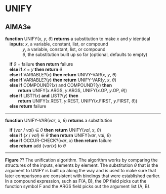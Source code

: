 # UNIFY

## AIMA3e
__function__ UNIFY(_x_, _y_, _&theta;_) __returns__ a substitution to make _x_ and _y_ identical  
&emsp;__inputs__: _x_, a variable, constant, list, or compound  
&emsp;&emsp;&emsp;&emsp;_y_, a variable, constant, list, or compound  
&emsp;&emsp;&emsp;&emsp;_&theta;_, the substitution built up so far (optional, defaults to empty)  

&emsp;__if__ _&theta;_ = failure __then return__ failure  
&emsp;__else if__ _x_ = _y_ __then return__ _&theta;_  
&emsp;__else if__ VARIABLE?(_x_) __then return__ UNIVY-VAR(_x_, _y_, _&theta;_)  
&emsp;__else if__ VARIABLE?(_y_) __then return__ UNIFY-VAR(_y_, _x_, _&theta;_)  
&emsp;__else if__ COMPOUND?(_x_) and COMPOUND?(_y_) __then__  
&emsp;&emsp;&emsp;__return__ UNIFY(_x_.ARGS, _y_.ARGS, UNIFY(_x_.OP, _y_.OP, _&theta;_))  
&emsp;__else if__ LIST?(_x_) __and__ LIST?(_y_) __then__  
&emsp;&emsp;&emsp;__return__ UNIFY(_x_.REST, _y_.REST, UNIFY(_x_.FIRST, _y_.FIRST, _&theta;_))  
&emsp;__else return__ failure

---
__function__ UNIFY-VAR(_var_, _x_, _&theta;_) __returns__ a substitution

&emsp;__if__ {_var_ / _val_} &isin; _&theta;_ __then return__ UNIFY(_val_, _x_, _&theta;_)  
&emsp;__else if__ {_x_ / _val_} &isin; _&theta;_ __then return__ UNIFY(_var_, _val_, _&theta;_)  
&emsp;__else if__ OCCUR-CHECK?(_var_, _x_) __then return__ failure  
&emsp;__else return__ add {_var_/_x_} to _&theta;_

---
__Figure__ ?? The unification algorithm. The algorithm works by comparing the structures of the inputs, elements by element. The substitution _&theta;_ that is the argument to UNIFY is built up along the way and is used to make sure that later comparisons are consistent with bindings that were established earlier. In a compound expression, such as F(A, B), the OP field picks out the function symbol F and the ARGS field picks out the argument list (A, B).
